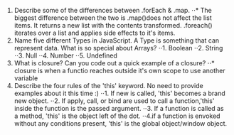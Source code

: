 1. Describe some of the differences between .forEach & .map.
⋅⋅* The biggest difference between the two is .map()does not affect the list items. It returns a new list with the contents transformed. .foreach() iterates over a list and applies side effects to it's items.
2.  Name five different Types in JavaScript. A Type is something that can represent data. What is so special about Arrays?
⋅⋅1. Boolean
⋅⋅2. String
⋅⋅3. Null
⋅⋅4. Number
⋅⋅5. Undefined
3. What is closure? Can you code out a quick example of a closure?
⋅⋅* closure is when a functio reaches outside it's own scope to use another variable
4. Describe the four rules of the 'this' keyword. No need to provide examples about it this time :)
⋅⋅1. If new is called, 'this' becomes a brand new object.
⋅⋅2.  If apply, call, or bind are used to call a function,'this' inside the function is the passed argument.
⋅⋅3. If a function is called as a method, 'this' is the object left of the dot.
⋅⋅4.if a function is envoked without any conditions present, 'this' is the global object/window object.
